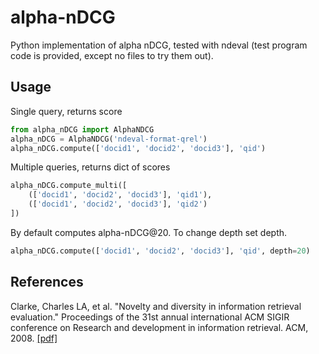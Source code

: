 # alpha-nDCG

Python implementation of alpha nDCG, tested with ndeval (test program code is provided, except no files to try them out).

## Usage

Single query, returns score
```python
from alpha_nDCG import AlphaNDCG
alpha_nDCG = AlphaNDCG('ndeval-format-qrel')
alpha_nDCG.compute(['docid1', 'docid2', 'docid3'], 'qid')
```

Multiple queries, returns dict of scores
```python
alpha_nDCG.compute_multi([
	(['docid1', 'docid2', 'docid3'], 'qid1'),
	(['docid1', 'docid2', 'docid3'], 'qid2')
])
```

By default computes alpha-nDCG@20. To change depth set depth.

```python
alpha_nDCG.compute(['docid1', 'docid2', 'docid3'], 'qid', depth=20)
```

## References
Clarke, Charles LA, et al. "Novelty and diversity in information retrieval evaluation." Proceedings of the 31st annual international ACM SIGIR conference on Research and development in information retrieval. ACM, 2008. [\[pdf\]](http://plg.uwaterloo.ca/~gvcormac/novelty.pdf)
